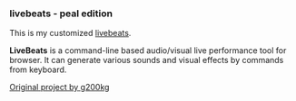 ### livebeats - peal edition
This is my customized [livebeats](https://www.peal.space/livebeats/).

<b>LiveBeats</b> is a command-line based audio/visual live performance tool for browser. It can generate various sounds and visual effects by commands from keyboard.

 [Original project by g200kg](https://g200kg.github.io/LiveBeats/)
